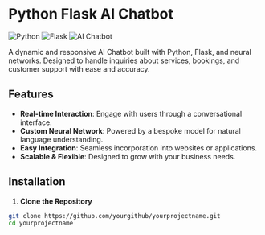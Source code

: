 # Python Flask AI Chatbot

![Python](https://img.shields.io/badge/Python-3776AB?style=for-the-badge&logo=python&logoColor=white) ![Flask](https://img.shields.io/badge/Flask-000000?style=for-the-badge&logo=flask&logoColor=white) ![AI Chatbot](https://img.shields.io/badge/AI%20Chatbot-776AB7?style=for-the-badge)

A dynamic and responsive AI Chatbot built with Python, Flask, and neural networks. Designed to handle inquiries about services, bookings, and customer support with ease and accuracy.

## Features

- **Real-time Interaction**: Engage with users through a conversational interface.
- **Custom Neural Network**: Powered by a bespoke model for natural language understanding.
- **Easy Integration**: Seamless incorporation into websites or applications.
- **Scalable & Flexible**: Designed to grow with your business needs.

## Installation

1. **Clone the Repository**

```bash
git clone https://github.com/yourgithub/yourprojectname.git
cd yourprojectname
